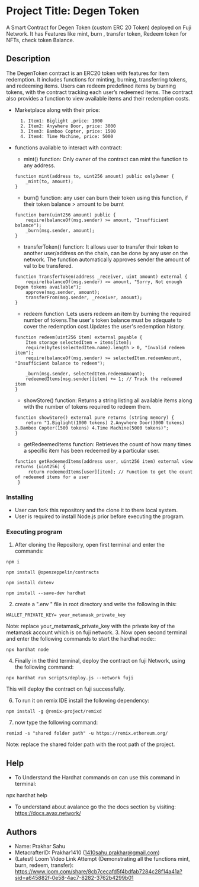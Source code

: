 # Project Title: Degen Token

A Smart Contract for Degen Token (custom ERC 20 Token) deployed on Fuji Network. It has Features like mint, burn , transfer token, Redeem token for NFTs, check token Balance.

## Description
The DegenToken contract is an ERC20 token with features for item redemption. It includes functions for minting, burning, transferring tokens, and redeeming items. Users can redeem predefined items by burning tokens, with the contract tracking each user’s redeemed items. The contract also provides a function to view available items and their redemption costs.

* Marketplace along with their price:
  ```shell
    1. Item1: Biglight ,price: 1000
    2. Item2: Anywhere Door, price: 3000
    3. Item3: Bamboo Copter, price: 1500
    4. Item4: Time Machine, price: 5000
    ```
* functions available to interact with contract:
    * mint() function: Only owner of the contract can mint the function to any address.

    ```shell
    function mint(address to, uint256 amount) public onlyOwner {
        _mint(to, amount);
    }
    ```

    * burn() function: any user can burn their token using this function, if their token balance > amount to be burnt

    ```shell
  function burn(uint256 amount) public {
        require(balanceOf(msg.sender) >= amount, "Insufficient balance");
        _burn(msg.sender, amount);
    }
    ```

    * transferToken() function: It allows user to transfer their token to another user/address on the chain, can be done by any user on the network. The function automatically approves sender the amount of val to be transfered. 

    ```shell
    function TransferToken(address _receiver, uint amount) external {
        require(balanceOf(msg.sender) >= amount, "Sorry, Not enough Degen tokens available");
        approve(msg.sender, amount);
        transferFrom(msg.sender, _receiver, amount);
    }
    ```

    * redeem function :Lets users redeem an item by burning the required number of tokens.The user's token balance must be adequate to cover the redemption cost.Updates the user's redemption history.


    ```shell
   function redeem(uint256 item) external payable {
        Item storage selectedItem = items[item];
        require(bytes(selectedItem.name).length > 0, "Invalid redeem item");
        require(balanceOf(msg.sender) >= selectedItem.redeemAmount, "Insufficient balance to redeem");

        _burn(msg.sender, selectedItem.redeemAmount);
        redeemedItems[msg.sender][item] += 1; // Track the redeemed item
    }

    ```

    * showStore() function: Returns a string listing all available items along with the number of tokens required to redeem them.


    ```shell
   function showStore() external pure returns (string memory) {
        return "1.Biglight(1000 tokens) 2.Anywhere Door(3000 tokens) 3.Bamboo Copter(1500 tokens) 4.Time Machine(5000 tokens)";
    }
    ```
    * getRedeemedItems function: Retrieves the count of how many times a specific item has been redeemed by a particular user.
 
   ```shell
   function getRedeemedItems(address user, uint256 item) external view returns (uint256) {
        return redeemedItems[user][item]; // Function to get the count of redeemed items for a user
    }
   ```
### Installing

* User can fork this repository and the clone it to there local system. 
* User is required to install Node.js prior before executing the program.


### Executing program

1. After cloning the Repository, open first terminal and enter the commands: 

```shell
npm i
```
```shell
npm install @openzeppelin/contracts
```
```shell
npm install dotenv
```
```shell
npm install --save-dev hardhat
```

2. create a ".env " file in root directory and write the following in this:
```shell
WALLET_PRIVATE_KEY= your_metamask_private_key
```
Note: replace your_metamask_private_key with the private key of the metamask account which is on fuji network.
3. Now open second terminal and enter the following commands to start the hardhat node::

```shell
npx hardhat node
```

4. Finally in the third terminal, deploy the contract on fuji Network, using the following command:

```shell
npx hardhat run scripts/deploy.js --network fuji
```
This will deploy the contract on fuji successfully.

6. To run it on remix IDE install the following dependency:

```shell
npm install -g @remix-project/remixd
```

7. now type the following command:

```shell
remixd -s "shared folder path" -u https://remix.ethereum.org/
```
Note: replace the shared folder path with the root path of the project.
## Help

* To Understand the Hardhat commands on can use this command in terminal:

npx hardhat help

* To understand about avalance go the the docs section by visiting: https://docs.avax.network/

## Authors

* Name: Prakhar Sahu
* MetacrafterID: Prakhar1410 (1410sahu.prakhar@gmail.com)
* (Latest) Loom Video Link Attempt (Demonstrating all the functions mint, burn, redeem, transfer): https://www.loom.com/share/8cb7cecafd5f4bdfab7284c28f14a41a?sid=a645882f-0e58-4ac7-8282-3762b4299b01

